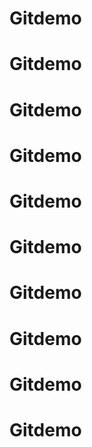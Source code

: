 # Gitdemo
# Gitdemo
# Gitdemo
# Gitdemo
# Gitdemo
# Gitdemo
# Gitdemo
# Gitdemo
# Gitdemo
# Gitdemo
